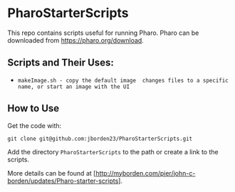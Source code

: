 # PharoStarterScripts
This repo contains scripts useful for running Pharo. Pharo can be downloaded from 
https://pharo.org/download.

## Scripts and Their Uses:
-     makeImage.sh - copy the default image  changes files to a specific name, or start an image with the UI
## How to Use
Get the code with:
```
git clone git@github.com:jborden23/PharoStarterScripts.git
```
Add the directory `PharoStarterScripts` to the path or create a link to the scripts.

More details can be found at [http://myborden.com/pier/john-c-borden/updates/Pharo-starter-scripts]. 
